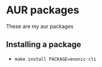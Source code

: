 # AUR packages

These are my aur packages

## Installing a package

* `make install PACKAGE=enonic-cli`